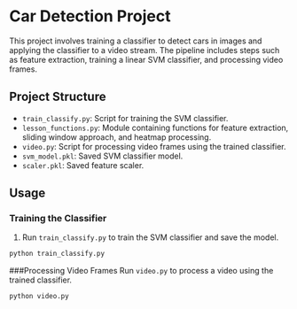# Car Detection Project

This project involves training a classifier to detect cars in images and applying the classifier to a video stream. The pipeline includes steps such as feature extraction, training a linear SVM classifier, and processing video frames.

## Project Structure

- `train_classify.py`: Script for training the SVM classifier.
- `lesson_functions.py`: Module containing functions for feature extraction, sliding window approach, and heatmap processing.
- `video.py`: Script for processing video frames using the trained classifier.
- `svm_model.pkl`: Saved SVM classifier model.
- `scaler.pkl`: Saved feature scaler.

## Usage

### Training the Classifier

1. Run `train_classify.py` to train the SVM classifier and save the model.

```bash
python train_classify.py
```

###Processing Video Frames
Run `video.py` to process a video using the trained classifier.

```bash
python video.py
```
